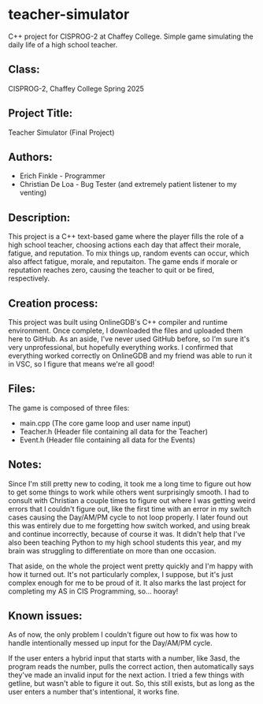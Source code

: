 # teacher-simulator
C++ project for CISPROG-2 at Chaffey College. Simple game simulating the daily life of a high school teacher.

## Class:
CISPROG-2, Chaffey College Spring 2025

## Project Title:
Teacher Simulator (Final Project)

## Authors:
 - Erich Finkle - Programmer
 - Christian De Loa - Bug Tester (and extremely patient listener to my venting)

## Description:
This project is a C++ text-based game where the player fills the role of a high school teacher, choosing actions each day that affect their morale, fatigue, and reputation.
To mix things up, random events can occur, which also affect fatigue, morale, and reputaiton.  The game ends if morale or reputation reaches zero, causing the teacher to quit or be fired, respectively.

## Creation process:
This project was built using OnlineGDB's C++ compiler and runtime environment. Once complete, I downloaded the files and uploaded them here to GitHub.
As an aside, I've never used GitHub before, so I'm sure it's very unprofessional, but hopefully everything works.
I confirmed that everything worked correctly on OnlineGDB and my friend was able to run it in VSC, so I figure that means we're all good!

## Files:
The game is composed of three files:
- main.cpp (The core game loop and user name input)
- Teacher.h (Header file containing all data for the Teacher)
- Event.h (Header file containing all data for the Events)

## Notes:
Since I'm still pretty new to coding, it took me a long time to figure out how to get some things to work while others went surprisingly smooth. 
I had to consult with Christian a couple times to figure out where I was getting weird errors that I couldn't figure out, like the first time with an error in my switch cases causing the Day/AM/PM cycle to not loop properly.
I later found out this was entirely due to me forgetting how switch worked, and using break and continue incorrectly, because of course it was.
It didn't help that I've also been teaching Python to my high school students this year, and my brain was struggling to differentiate on more than one occasion.

  That aside, on the whole the project went pretty quickly and I'm happy with how it turned out. It's not particularly complex, I suppose, but it's just complex enough for me to be proud of it.
  It also marks the last project for completing my AS in CIS Programming, so... hooray!

## Known issues:
As of now, the only problem I couldn't figure out how to fix was how to handle intentionally messed up input for the Day/AM/PM cycle. 

  If the user enters a hybrid input that starts with a number, like 3asd, the program reads the number, pulls the correct action, then automatically says they've made an invalid input for the next action.
  I tried a few things with getline, but wasn't able to figure it out. So, this still exists, but as long as the user enters a number that's intentional, it works fine.

